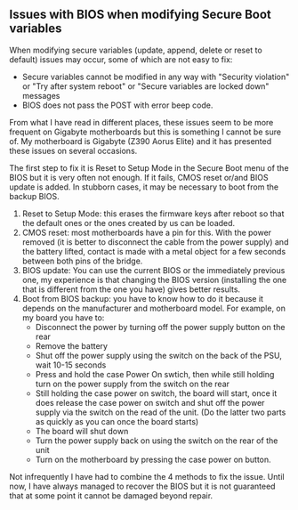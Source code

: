 
## Issues with BIOS when modifying Secure Boot variables

When modifying secure variables (update, append, delete or reset to default) issues may occur, some of which are not easy to fix:

- Secure variables cannot be modified in any way with "Security violation" or "Try after system reboot" or "Secure variables are locked down" messages
- BIOS does not pass the POST with error beep code.

From what I have read in different places, these issues seem to be more frequent on Gigabyte motherboards but this is something I cannot be sure of. My motherboard is Gigabyte (Z390 Aorus Elite) and it has presented these issues on several occasions.

The first step to fix it is Reset to Setup Mode in the Secure Boot menu of the BIOS but it is very often not enough. If it fails, CMOS reset or/and BIOS update is added. In stubborn cases, it may be necessary to boot from the backup BIOS.

1. Reset to Setup Mode: this erases the firmware keys after reboot so that the default ones or the ones created by us can be loaded.
2. CMOS reset: most motherboards have a pin for this. With the power removed (it is better to disconnect the cable from the power supply) and the battery lifted, contact is made with a metal object for a few seconds between both pins of the bridge.
3. BIOS update: You can use the current BIOS or the immediately previous one, my experience is that changing the BIOS version (installing the one that is different from the one you have) gives better results.
4. Boot from BIOS backup: you have to know how to do it because it depends on the manufacturer and motherboard model. For example, on my board you have to:
	- Disconnect the power by turning off the power supply button on the rear
	- Remove the battery
	- Shut off the power supply using the switch on the back of the PSU, wait 10-15 seconds
	- Press and hold the case Power On swtich, then while still holding turn on the power supply from the switch on the rear
	- Still holding the case power on switch, the board will start, once it does release the case power on switch and shut off the power supply via the switch on the read of the unit. (Do the latter two parts as quickly as you can once the board starts)
	- The board will shut down
	- Turn the power supply back on using the switch on the rear of the unit
	- Turn on the motherboard by pressing the case power on button.

Not infrequently I have had to combine the 4 methods to fix the issue. Until now, I have always managed to recover the BIOS but it is not guaranteed that at some point it cannot be damaged beyond repair.
